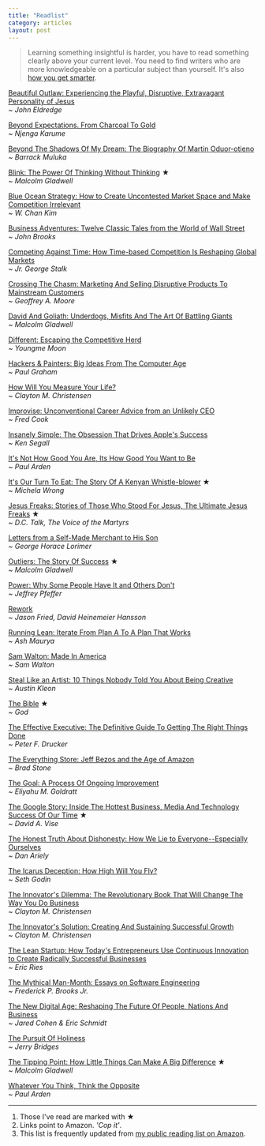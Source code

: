 ```yaml
---
title: "Readlist"
category: articles
layout: post
---
```


> Learning something insightful is harder, you have to read something
> clearly above your current level. You need to find writers who are more
> knowledgeable on a particular subject than yourself. It's also [how you
> get smarter][1].

[Beautiful Outlaw: Experiencing the Playful, Disruptive, Extravagant Personality of Jesus](http://amzn.to/1cu5tWo)  
_~ John Eldredge_

[Beyond Expectations. From Charcoal To Gold](http://amzn.to/1eX3axB)  
_~ Njenga Karume_

[Beyond The Shadows Of My Dream: The Biography Of Martin Oduor-otieno](http://amzn.to/1517F4z)  
_~ Barrack Muluka_

[Blink: The Power Of Thinking Without Thinking](http://amzn.to/18p6vQH) ★  
_~ Malcolm Gladwell_

[Blue Ocean Strategy: How to Create Uncontested Market Space and Make Competition Irrelevant](http://amzn.to/1dWht0O)  
_~ W. Chan Kim_

[Business Adventures: Twelve Classic Tales from the World of Wall Street](http://amzn.to/1p5PsLZ)  
_~ John Brooks_

[Competing Against Time: How Time-based Competition Is Reshaping Global Markets](http://amzn.to/1bqsU1n)  
_~ Jr. George Stalk_

[Crossing The Chasm: Marketing And Selling Disruptive Products To Mainstream Customers](http://amzn.to/18oYLOO)  
_~ Geoffrey A. Moore_

[David And Goliath: Underdogs, Misfits And The Art Of Battling Giants](http://amzn.to/16EKIr2)  
_~ Malcolm Gladwell_

[Different: Escaping the Competitive Herd](http://amzn.to/1k5keFU)  
_~ Youngme Moon_

[Hackers & Painters: Big Ideas From The Computer Age](http://amzn.to/ZaSZhz)  
_~ Paul Graham_

[How Will You Measure Your Life?](http://amzn.to/1boOs1H)  
_~ Clayton M. Christensen_

[Improvise: Unconventional Career Advice from an Unlikely CEO](http://amzn.to/1lHTJlQ)  
_~ Fred Cook_

[Insanely Simple: The Obsession That Drives Apple's Success](http://amzn.to/1oYiEBC)  
_~ Ken Segall_

[It's Not How Good You Are, Its How Good You Want to Be](http://amzn.to/1p3Fgn3)  
_~ Paul Arden_

[It's Our Turn To Eat: The Story Of A Kenyan Whistle-blower](http://amzn.to/1aI3zz4) ★  
_~ Michela Wrong_

[Jesus Freaks: Stories of Those Who Stood For Jesus, The Ultimate Jesus Freaks](http://amzn.to/151rfh2) ★  
_~ D.C. Talk, The Voice of the Martyrs_

[Letters from a Self-Made Merchant to His Son](http://amzn.to/1nKXWEh)  
_~ George Horace Lorimer_

[Outliers: The Story Of Success](http://amzn.to/1g0sUI8) ★  
_~ Malcolm Gladwell_

[Power: Why Some People Have It and Others Don't](http://amzn.to/184o7PD)  
_~ Jeffrey Pfeffer_

[Rework](http://amzn.to/18p558Y)  
_~ Jason Fried, David Heinemeier Hansson_

[Running Lean: Iterate From Plan A To A Plan That Works](http://amzn.to/14yvm41)  
_~ Ash Maurya_

[Sam Walton: Made In America](http://amzn.to/1proygg)  
_~ Sam Walton_

[Steal Like an Artist: 10 Things Nobody Told You About Being Creative](http://amzn.to/1mq3vYj)  
_~ Austin Kleon_

[The Bible](http://amzn.to/1bpcsBO) ★  
_~ God_

[The Effective Executive: The Definitive Guide To Getting The Right Things Done](http://amzn.to/1g0oqBu)  
_~ Peter F. Drucker_

[The Everything Store: Jeff Bezos and the Age of Amazon](http://amzn.to/19DBSEs)  
_~ Brad Stone_

[The Goal: A Process Of Ongoing Improvement](http://amzn.to/1eWYpnB)  
_~ Eliyahu M. Goldratt_

[The Google Story: Inside The Hottest Business, Media And Technology Success Of Our Time](http://amzn.to/1bqzFA9) ★  
_~ David A. Vise_

[The Honest Truth About Dishonesty: How We Lie to Everyone--Especially Ourselves](http://amzn.to/1k5mgpx)  
_~ Dan Ariely_

[The Icarus Deception: How High Will You Fly?](http://amzn.to/1nKXbuM)  
_~ Seth Godin_

[The Innovator's Dilemma: The Revolutionary Book That Will Change The Way You Do Business](http://amzn.to/1511cXo)  
_~ Clayton M. Christensen_

[The Innovator's Solution: Creating And Sustaining Successful Growth](http://amzn.to/16Urkj3)  
_~ Clayton M. Christensen_

[The Lean Startup: How Today's Entrepreneurs Use Continuous Innovation to Create Radically Successful Businesses](http://amzn.to/1oYiXfT)  
_~ Eric Ries_

[The Mythical Man-Month: Essays on Software Engineering](http://amzn.to/1rBkeND)  
_~ Frederick P. Brooks Jr._

[The New Digital Age: Reshaping The Future Of People, Nations And Business](http://amzn.to/1511TzV)  
_~ Jared Cohen & Eric Schmidt_

[The Pursuit Of Holiness](http://amzn.to/1gjL2zF)  
_~ Jerry Bridges_

[The Tipping Point: How Little Things Can Make A Big Difference](http://amzn.to/1516oua) ★  
_~ Malcolm Gladwell_

[Whatever You Think, Think the Opposite](http://amzn.to/1qQbdPz)  
_~ Paul Arden_

---

1. Those I've read are marked with ★
2. Links point to Amazon. _'Cop it'_.
3. This list is frequently updated from [my public reading list on Amazon][2].

[1]: /articles/2013/08/how-to-get-smarter/
[2]: http://www.amazon.com/gp/registry/wishlist/2JP6KIIZJEALB/ref=cm_wl_rlist_go_o?
